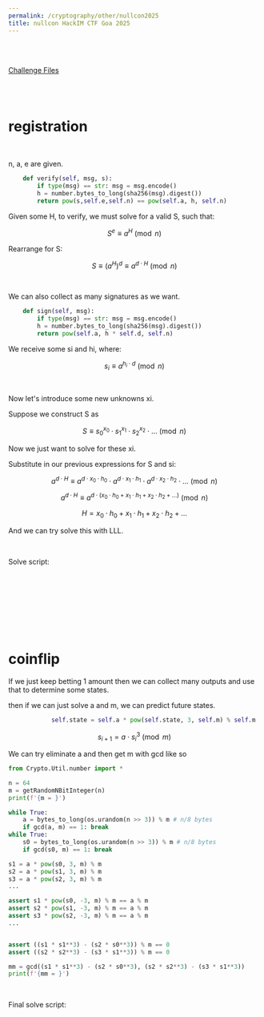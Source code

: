 ```yaml
---
permalink: /cryptography/other/nullcon2025
title: nullcon HackIM CTF Goa 2025
---
```


<br>

<br>

[Challenge Files](https://github.com/Connor-McCartney/CTF_Files/tree/main/2025/nullcon)

<br>

<br>


# registration

<br>

n, a, e are given. 

```python
	def verify(self, msg, s):
		if type(msg) == str: msg = msg.encode()
		h = number.bytes_to_long(sha256(msg).digest())
		return pow(s,self.e,self.n) == pow(self.a, h, self.n)
```

Given some H, to verify, we must solve for a valid S, such that:

$$S^e \equiv a^H \pmod n$$

Rearrange for S:

$$S \equiv (a^H)^d \equiv a^{d \cdot H} \pmod n$$

<br>

We can also collect as many signatures as we want. 

```python
	def sign(self, msg):
		if type(msg) == str: msg = msg.encode()
		h = number.bytes_to_long(sha256(msg).digest())
		return pow(self.a, h * self.d, self.n)
```

We receive some si and hi, where:

$$s_i \equiv a^{h_i \cdot d} \pmod n$$

<br>

Now let's introduce some new unknowns xi. 

Suppose we construct S as 

$$S \equiv {s_0}^{x_0} \cdot {s_1}^{x_1} \cdot {s_2}^{x_2} \cdot ... \pmod n$$

Now we just want to solve for these xi. 

Substitute in our previous expressions for S and si:

$$ a^{d \cdot H} \equiv a^{d \cdot x_0 \cdot h_0} \cdot a^{d \cdot x_1 \cdot h_1} \cdot a^{d \cdot x_2 \cdot h_2} \cdot ... \pmod n$$

$$ a^{d \cdot H} \equiv a^{d \cdot (x_0 \cdot h_0 + x_1 \cdot h_1 + x_2 \cdot h_2 + ...)} \pmod n$$

$$ H = x_0 \cdot h_0 + x_1 \cdot h_1 + x_2 \cdot h_2 + ... $$

And we can try solve this with LLL. 

<br>

Solve script:






<br>

<br>

<br> <br> <br> <br>


# coinflip

If we just keep betting 1 amount then we can collect many outputs and use that to determine some states. 

then if we can just solve a and m, we can predict future states. 

```python
            self.state = self.a * pow(self.state, 3, self.m) % self.m
```

$$s_{i+1} = a \cdot s_i^3 \pmod m$$


We can try eliminate a and then get m with gcd like so

```python
from Crypto.Util.number import *

n = 64
m = getRandomNBitInteger(n)
print(f'{m = }')

while True:
    a = bytes_to_long(os.urandom(n >> 3)) % m # n/8 bytes
    if gcd(a, m) == 1: break
while True:
    s0 = bytes_to_long(os.urandom(n >> 3)) % m # n/8 bytes
    if gcd(s0, m) == 1: break

s1 = a * pow(s0, 3, m) % m
s2 = a * pow(s1, 3, m) % m
s3 = a * pow(s2, 3, m) % m
...

assert s1 * pow(s0, -3, m) % m == a % m
assert s2 * pow(s1, -3, m) % m == a % m
assert s3 * pow(s2, -3, m) % m == a % m
...


assert ((s1 * s1**3) - (s2 * s0**3)) % m == 0
assert ((s2 * s2**3) - (s3 * s1**3)) % m == 0

mm = gcd((s1 * s1**3) - (s2 * s0**3), (s2 * s2**3) - (s3 * s1**3))
print(f'{mm = }')
```

<br>

Final solve script:









<br> <br> <br> <br>
